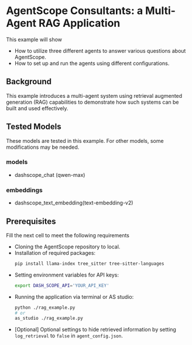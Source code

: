 # AgentScope Consultants: a Multi-Agent RAG Application

This example will show
- How to utilize three different agents to answer various questions about AgentScope.
- How to set up and run the agents using different configurations.

## Background

This example introduces a multi-agent system using retrieval augmented generation (RAG) capabilities to demonstrate how such systems can be built and used effectively.

## Tested Models

These models are tested in this example. For other models, some modifications may be needed.
### models
- dashscope_chat (qwen-max)
### embeddings
- dashscope_text_embedding(text-embedding-v2)

## Prerequisites

Fill the next cell to meet the following requirements
- Cloning the AgentScope repository to local.
- Installation of required packages:
    ```bash
    pip install llama-index tree_sitter tree-sitter-languages
    ```
- Setting environment variables for API keys:
    ```bash
    export DASH_SCOPE_API='YOUR_API_KEY'
    ```
- Running the application via terminal or AS studio:
    ```bash
    python ./rag_example.py
    # or
    as_studio ./rag_example.py
    ```
- [Optional] Optional settings to hide retrieved information by setting `log_retrieval` to `false` in `agent_config.json`.
